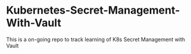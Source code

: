 # Kubernetes-Secret-Management-With-Vault
This is a on-going repo to track learning of K8s Secret Management with Vault
